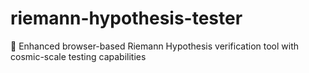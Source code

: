 # riemann-hypothesis-tester
🌌 Enhanced browser-based Riemann Hypothesis verification tool with cosmic-scale testing capabilities
